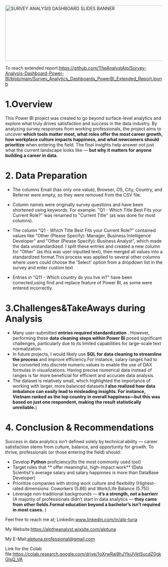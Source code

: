 
<img width="1843" height="178" alt="SURVEY ANALYSIS DASHBOARD SLIDES BANNER" src="https://github.com/user-attachments/assets/331d8a68-5115-4562-b000-1626dc86091b" />

To reach extended report:https://github.com/TheAnalystAlp/Survey-Analysis-Dashboard-Power-BI/blob/main/Survey_Analytics_Dashboards_PowerBI_Extended_Report.ipynb 

# 1.Overview

This Power BI project was created to go beyond surface-level analytics and explore what truly drives satisfaction and success in the data industry.
By analyzing survey responses from working professionals, the project aims to uncover **which tools matter most, what roles offer the most career growth, how workplace culture impacts happiness, and what newcomers should prioritize**  when entering the field. The final insights help answer not just what the current landscape looks like — **but why it matters for anyone building a career in data.** 

# 2. Data Preparation
* The columns Email (has only one value), Browser, OS, City, Country, and Referrer were empty, so they were removed from the CSV file.

* Column names were originally survey questions and have been shortened using keywords.
For example: "Q1 - Which Title Best Fits your Current Role?" was renamed to "Current Title" (as was done for most columns).

* The column "Q1 - Which Title Best Fits your Current Role?" contained values like "Other (Please Specify): Manager, Business Intelligence Developer" and "Other (Please Specify): Business Analyst", which made the data unstandardized. I split these entries and created a new column for "Other" (as this was user-inputted text), then merged all values into a standardized format.This process was applied to several other columns where users could choose the 'Select' option from a dropdown list in the survey and enter custom text

* Entries in "Q11 - Which country do you live in?" have been corrected,using find and replace feature of Power BI, as some were entered incorrectly.

# 3.Challenges&TakeAways during Analysis
* Many user-submitted **entries required standardization** . However, performing these **data cleaning steps within Power BI**  posed significant challenges, particularly due to its limited capabilities for large-scale text normalization. 
* In future projects, I would likely use **SQL for data cleaning to streamline the process**  and improve efficiency.For instance, salary ranges had to be converted into discrete numeric values to enable the use of DAX formulas in visualizations. Having precise numerical data instead of ranges is far more beneficial for efficient and accurate data analysis.
* The dataset is relatively small, which highlighted the importance of working with larger, more balanced datasets.**I also realized how data imbalance can easily lead to misleading insights. For instance, Vietnam ranked as the top country in overall happiness—but this was based on just one respondent, making the result statistically unreliable.**)
# 4. Conclusion & Recommendations
Success in data analytics isn’t defined solely by technical ability — career satisfaction stems from culture, balance, and opportunity for growth. To thrive, professionals (or those entering the field) should:

* Develop **Python**  proficiency(Its the most commonly used tool)
* Target roles that ** offer meaningful, high-impact work** (Data Scientist's average salary and salary happinnes is more than DataBase Developer)
* Prioritize companies with strong work culture and flexibility (Highest-rated dimensions: Coworkers (5.86) and Work/Life Balance (5.75))
* Leverage non-traditional backgrounds — **it’s a strength, not a barrierr** (A majority of professionals didn’t start in data analytics — **they came from other fields.Formal education beyond a bachelor’s isn’t required in most cases.** )

Feel free to reach me at; Linkedin:www.linkedin.com/in/alp-tuna

My Website:https://alptheanalyst.wixsite.com/alptuna

My E-Mail:alptuna.professional@gmail.com

Link for the Colab file:https://colab.research.google.com/drive/1oXrwRaj9hJYkiJVktSucdZ0gkGIsQ_VA 
